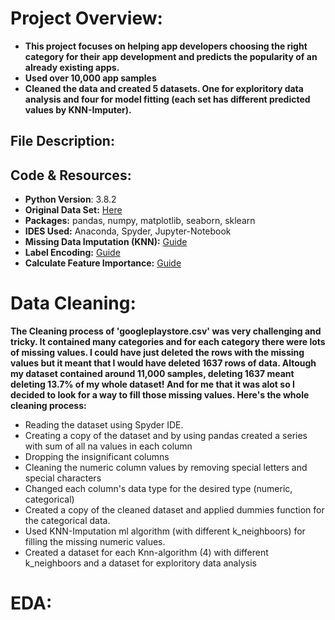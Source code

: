 # Project Overview:
* **This project focuses on helping app developers choosing the right category for their app development and predicts the popularity of an already existing apps.**
* **Used over 10,000 app samples**
* **Cleaned the data and created 5 datasets. One for exploritory data analysis and four for model fitting (each set has different predicted values by KNN-Imputer).**

## File Description:

## Code & Resources:
* **Python Version**: 3.8.2
* **Original Data Set:** [Here](https://www.kaggle.com/lava18/google-play-store-apps#googleplaystore.csv)
* **Packages:** pandas, numpy, matplotlib, seaborn, sklearn
* **IDES Used:** Anaconda, Spyder, Jupyter-Notebook
* **Missing Data Imputation (KNN):** [Guide](https://medium.com/@amrwrites/knn-based-missing-value-imputation-using-scikit-learn-802fceb5b2ea)
* **Label Encoding:** [Guide](https://pbpython.com/categorical-encoding.html)
* **Calculate Feature Importance:** [Guide](https://machinelearningmastery.com/calculate-feature-importance-with-python/)

# Data Cleaning:
**The Cleaning process of 'googleplaystore.csv' was very challenging and tricky. It contained many categories and for each category there were lots of missing values. I could have just deleted the rows with the missing values but it meant that I would have deleted 1637 rows of data. Altough my dataset contained around 11,000 samples, deleting 1637 meant deleting 13.7% of my whole dataset! And for me that it was alot so I decided to look for a way to fill those missing values. Here's the whole cleaning process:**
* Reading the dataset using Spyder IDE.
* Creating a copy of the dataset and by using pandas created a series with sum of all na values in each column
* Dropping the insignificant columns
* Cleaning the numeric column values by removing special letters and special characters
* Changed each column's data type for the desired type (numeric, categorical)
* Created a copy of the cleaned dataset and applied dummies function for the categorical data.
* Used KNN-Imputation ml algorithm (with different k_neighboors) for filling the missing numeric values.
* Created a dataset for each Knn-algorithm (4) with different k_neighboors and a dataset for exploritory data analysis

# EDA:
